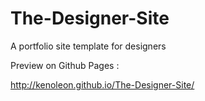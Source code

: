 # The-Designer-Site
A portfolio site template for designers

Preview on Github Pages :

http://kenoleon.github.io/The-Designer-Site/
